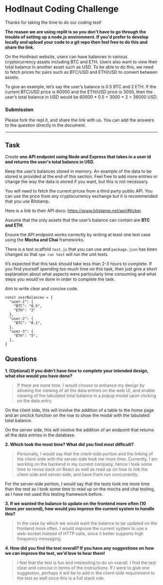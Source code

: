 # Hodlnaut Coding Challenge

Thanks for taking the time to do our coding test!

__The reason we are using replit is so you don't have to go through the trouble of setting up a node.js environment. If you'd prefer to develop locally and upload your code to a git repo then feel free to do this and share the link.__

On the Hodlnaut website, users can have balances in various cryptocurrency assets including BTC and ETH. Users also want to view their total balance in another asset such as USD. To be able to do this, we need to fetch prices for pairs such as BTC/USD and ETH/USD to convert between assets.

To give an example, let’s say the user’s balance is 0.5 BTC and 2 ETH. If the current BTC/USD price is 60000 and the ETH/USD price is 3000, then the user’s total balance in USD would be 60000 \* 0.5 + 3000 \* 2 = 36000 USD.

### Submission
Please fork the repl.it, and share the link with us. You can add the answers to the question directly in the document.

----

## Task

Create __one API endpoint using Node and Express that takes in a user id and returns the user's total balance in USD__.

Keep the user’s balances stored in memory. An example of the data to be stored is provided at the end of this section. Feel free to add more entries or change the way the data is stored if you want, but this is not necessary.

You will need to fetch the current prices from a third party public API. You can use the price from any cryptocurrency exchange but it is recommended that you use Bitstamp.

Here is a link to their API docs: https://www.bitstamp.net/api/#ticker

Assume that the only assets that the user’s balance can contain are __BTC and ETH__.

Ensure the API endpoint works correctly by writing at least one test case using the __Mocha and Chai__ frameworks.

There is a test scaffold  `test.js` that you can use and `package.json` has been changed so that `npm run test` will run the unit tests.

It’s expected that this task should take less than 2-3 hours to complete. If you find yourself spending too much time on this task, then just give a short explanation about what aspects were particularly time consuming and what steps you would’ve done in order to complete the task.

Aim to write clear and concise code.

```
const userBalances = {
  "user-1": {
    "BTC": "0.5",
    "ETH": "2"
  },
  "user-2": {
    "BTC": "0.1",
  },
  "user-3": {
    "ETH": "5",
  },
}
```

## Questions
__1. (Optional) If you didn’t have time to complete your intended design, what else would you have done?__
> If there are more time, I would choose to enhance my design by allowing the viewing of all the data entries on the web UI, and enable viewing of the tabulated total balance in a popup modal upon clicking on the data entry.

On the client side, this will involve the addition of a table to the home page and an onclick function on the row to show the modal with the tabulated total balance. 

On the server side, this will involve the addition of an endpoint that returns all the data entries in the database.

__2. Which took the most time? What did you find most difficult?__
> Personally, I would say that the client-side portion and the linking of the client-side with the server-side took me more time. Currently, I am working on the backend in my current company, hence I took some time to revise back on React as well as read up on how to link the client-side and server-side, and have them run concurrently. 

For the server-side portion, I would say that the tests took me more time than the rest as I took some time to read up on the mocha and chai testing, as I have not used this testing framework before. 

__3. If we wanted the balance to update on the frontend more often (10 times per second), how would you improve the current system to handle this?__
> In the case by which we would want the balance to be updated on the frontend more often, I would improve the current system to use a web-socket instead of HTTP calls, since it better supports high frequency messaging.

__4. How did you find the test overall? If you have any suggestions on how we can improve the test, we'd love to hear them!__
> I feel that the test is fun and interesting to do on overall. I find the test clear and concise in terms of the instructions. If I were to give one suggestion, perhaps it will be to add in the client-side requirement to the test as well since this is a full stack role. 